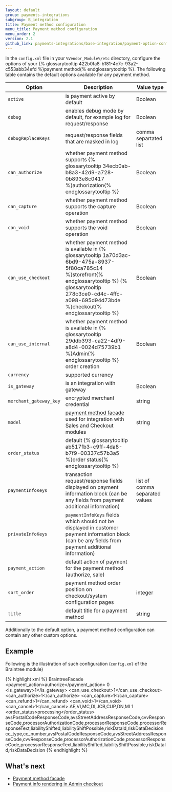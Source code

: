 ```yaml
---
layout: default
group: payments-integrations
subgroup: B_integration
title: Payment method configuration
menu_title: Payment method configuration
menu_order: 2
version: 2.1
github_link: payments-integrations/base-integration/payment-option-config.md
---
```


In the `config.xml` file in your `%Vendor_Module%/etc` directory, configure the options of your {% glossarytooltip 422b0fa8-b181-4c7c-93a2-c553abb34efd %}payment method{% endglossarytooltip %}. The following table contains the default options available for any payment method.

| Option               | Description                                                                                                                                          | Value type                            |
|----------------------|------------------------------------------------------------------------------------------------------------------------------------------------------|---------------------------------------|
| `active`               | is payment active by default                                                                                                                         | Boolean                               |
| `debug`                | enables debug mode by default, for example log for request/response                                                                                  | Boolean                               |
| `debugReplaceKeys`     | request/response fields that are masked in log                                                                                                       | comma separtated list                 |
| `can_authorize`        | whether payment method supports {% glossarytooltip 34ecb0ab-b8a3-42d9-a728-0b893e8c0417 %}authorization{% endglossarytooltip %}                                                                                                        | Boolean                               |
| `can_capture`          | whether payment method supports the capture operation                                                                                                | Boolean                               |
| `can_void`             | whether payment method supports the void operation                                                                                                   | Boolean                               |
| `can_use_checkout`     | whether payment method is available in {% glossarytooltip 1a70d3ac-6bd9-475a-8937-5f80ca785c14 %}storefront{% endglossarytooltip %} {% glossarytooltip 278c3ce0-cd4c-4ffc-a098-695d94d73bde %}checkout{% endglossarytooltip %}                                                                                                      | Boolean 
| `can_use_internal`     | whether payment method is available in {% glossarytooltip 29ddb393-ca22-4df9-a8d4-0024d75739b1 %}Admin{% endglossarytooltip %} order creation                                                                                                     | Boolean                               |
| `currency`             | supported currency                                                                                                                                   |  |
| `is_gateway`           | is an integration with gateway                                                                                                                       | Boolean                               |
| `merchant_gateway_key` | encrypted merchant credential                                                                                                                        | string                                |
| `model`                | [payment method facade]({{page.baseurl}}payments-integrations/base-integration/facade-configuration.html) used for integration with Sales and Checkout modules                                                                | string                                |
| `order_status`         | default {% glossarytooltip ab517fb3-c9ff-4da8-b7f9-00337c57b3a5 %}order status{% endglossarytooltip %}                                                                                                                                 |              |
| `paymentInfoKeys`      | transaction request/response fields displayed on payment information block (can be any fields from payment additional information)                   | list of comma separated values           |
| `privateInfoKeys`      | `paymentInfoKeys` fields which should not be displayed in customer payment information block (can be any fields from payment additional information) |           |
| `payment_action`       | default action of payment for the payment method (authorize, sale)                                                                                   |  |`authorize`,`authorize_capture`
| `sort_order`           | payment method order position on checkout/system configuration pages                                                                                 | integer                               |
| `title`                | default title for a payment method                                                                                                                   | string                                |

Additionally to the default option, a payment method configuration can contain any other custom options. 

## Example

Following is the illustration of such configuration (`config.xml` of the Braintree module)

{% highlight xml %}
<config xmlns:xsi="http://www.w3.org/2001/XMLSchema-instance" xsi:noNamespaceSchemaLocation="urn:magento:module:Magento_Store:etc/config.xsd">
    <default>
        <payment>
            <braintree>
                <model>BraintreeFacade</model>
                <title>Credit Card (Braintree)</title>
                <payment_action>authorize</payment_action>
                <active>0</active>
                <is_gateway>1</is_gateway>
                <can_use_checkout>1</can_use_checkout>
                <can_authorize>1</can_authorize>
                <can_capture>1</can_capture>
                <can_refund>1</can_refund>
                <can_void>1</can_void>
                <can_cancel>1</can_cancel>
                <cctypes>AE,VI,MC,DI,JCB,CUP,DN,MI</cctypes>
                <useccv>1</useccv>
                <order_status>processing</order_status>
                <privateInfoKeys>avsPostalCodeResponseCode,avsStreetAddressResponseCode,cvvResponseCode,processorAuthorizationCode,processorResponseCode,processorResponseText,liabilityShifted,liabilityShiftPossible,riskDataId,riskDataDecision</privateInfoKeys>
                <paymentInfoKeys>cc_type,cc_number,avsPostalCodeResponseCode,avsStreetAddressResponseCode,cvvResponseCode,processorAuthorizationCode,processorResponseCode,processorResponseText,liabilityShifted,liabilityShiftPossible,riskDataId,riskDataDecision</paymentInfoKeys>
            </braintree>
        </payment>
    </default>
</config>
{% endhighlight %}

## What's next

- [Payment  method facade]({{page.baseurl}}payments-integrations/base-integration/facade-configuration.html)
- [Payment info rendering in Admin checkout]({{page.baseurl}}payments-integrations/base-integration/formblocktype.html)
